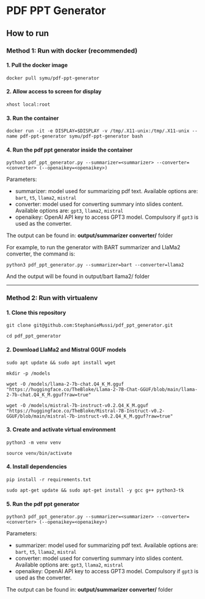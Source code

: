 # PDF PPT Generator

## How to run
### Method 1: Run with docker (recommended)
#### 1. Pull the docker image

`docker pull symu/pdf-ppt-generator`
#### 2. Allow access to screen for display

`xhost local:root`
#### 3. Run the container

`docker run -it -e DISPLAY=$DISPLAY -v /tmp/.X11-unix:/tmp/.X11-unix --name pdf-ppt-generator symu/pdf-ppt-generator bash`
#### 4. Run the pdf ppt generator inside the container
`python3 pdf_ppt_generator.py --summarizer=<summarizer> --converter=<converter> (--openaikey=<openaikey>)`

Parameters:
* summarizer: model used for summarizing pdf text. Available options are: `bart`, `t5`, `llama2`, `mistral`
* converter: model used for converting summary into slides content. Available options are: `gpt3`, `llama2`, `mistral`
* openaikey: OpenAI API key to access GPT3 model. Compulsory if `gpt3` is used as the converter.

The output can be found in: **output/summarizer converter/** folder

For example, to run the generator with BART summarizer and LlaMa2 converter, the command is:

`python3 pdf_ppt_generator.py --summarizer=bart --converter=llama2`

And the output will be found in output/bart llama2/ folder

***

### Method 2: Run with virtualenv
#### 1. Clone this repository

`git clone git@github.com:StephanieMussi/pdf_ppt_generator.git`

`cd pdf_ppt_generator`

#### 2. Download LlaMa2 and Mistral GGUF models

`sudo apt update && sudo apt install wget`

`mkdir -p /models`

`wget -O /models/llama-2-7b-chat.Q4_K_M.gguf "https://huggingface.co/TheBloke/Llama-2-7B-Chat-GGUF/blob/main/llama-2-7b-chat.Q4_K_M.gguf?raw=true"`

`wget -O /models/mistral-7b-instruct-v0.2.Q4_K_M.gguf "https://huggingface.co/TheBloke/Mistral-7B-Instruct-v0.2-GGUF/blob/main/mistral-7b-instruct-v0.2.Q4_K_M.gguf?raw=true"`

#### 3. Create and activate virtual environment

`python3 -m venv venv`

`source venv/bin/activate`
#### 4. Install dependencies
`pip install -r requirements.txt`

`sudo apt-get update && sudo apt-get install -y gcc g++ python3-tk`
#### 5. Run the pdf ppt generator
`python3 pdf_ppt_generator.py --summarizer=<summarizer> --converter=<converter> (--openaikey=<openaikey>)`

Parameters:
* summarizer: model used for summarizing pdf text. Available options are: `bart`, `t5`, `llama2`, `mistral`
* converter: model used for converting summary into slides content. Available options are: `gpt3`, `llama2`, `mistral`
* openaikey: OpenAI API key to access GPT3 model. Compulsory if `gpt3` is used as the converter.

The output can be found in: **output/summarizer converter/** folder
